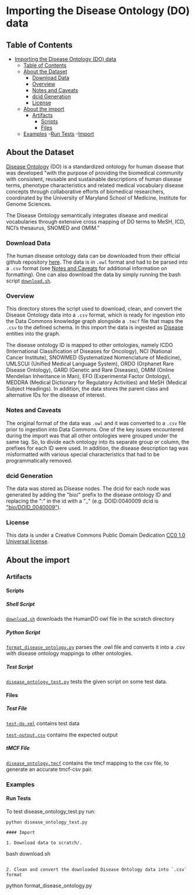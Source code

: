 # Importing the Disease Ontology (DO) data

## Table of Contents

- [Importing the Disease Ontology (DO) data](#importing-the-disease-ontology-do-data)
  - [Table of Contents](#table-of-contents)
  - [About the Dataset](#about-the-dataset)
    - [Download Data](#download-data)
    - [Overview](#overview)
    - [Notes and Caveats](#notes-and-caveats)
    - [dcid Generation](#dcid-generation)
    - [License](#license)
  - [About the import](#about-the-import)
    - [Artifacts](#artifacts)
      - [Scripts](#scripts)
      - [Files](#files)
  - [Examples](#examples)
    -[Run Tests](#run-tests)
    -[Import](#import)

## About the Dataset

[Disease Ontology](https://disease-ontology.org) (DO) is a standardized ontology for human disease that was developed "with the purpose of providing the biomedical community with consistent, reusable and sustainable descriptions of human disease terms, phenotype characteristics and related medical vocabulary disease concepts through collaborative efforts of biomedical researchers, coordinated by the University of Maryland School of Medicine, Institute for Genome Sciences.

The Disease Ontology semantically integrates disease and medical vocabularies through extensive cross mapping of DO terms to MeSH, ICD, NCI’s thesaurus, SNOMED and OMIM."

### Download Data

The human disease ontology data can be downloaded from their official github repository [here](https://github.com/DiseaseOntology/HumanDiseaseOntology/tree/main/src/ontology). The data is in `.owl` format and had to be parsed into a `.csv` format (see [Notes and Caveats](#notes-and-caveats) for additional information on formatting). One can also download the data by simply running the bash script [`download.sh`](download.sh).

### Overview

This directory stores the script used to download, clean, and convert the Disease Ontology data into a `.csv` format, which is ready for ingestion into the Data Commons knowledge graph alongside a `.tmcf` file that maps the `.csv` to the defined schema. In this import the data is ingested as [Disease](https://datacommons.org/browser/Disease) entities into the graph.

The disease ontology ID is mapped to other ontologies, namely ICDO (International Classification of Diseases for Oncology), NCI (National Cancer Institute), SNOWMED (Systematized Nomenclature of Medicine), UMLSCUI (Unified Medical Language System), ORDO (Orphanet Rare Disease Ontology), GARD (Genetic and Rare Diseases), OMIM (Online Mendelian Inheritance in Man), EFO (Experimental Factor Ontology), MEDDRA (Medical Dictionary for Regulatory Activities) and MeSH (Medical Subject Headings). In addition, the data stores the parent class and alternative IDs for the disease of interest.

### Notes and Caveats

The original format of the data was `.owl` and it was converted to a `.csv` file prior to ingestion into Data Commons. One of the key issues encountered during the import was that all other ontologies were grouped under the same tag. So, to divide each ontology into its separate group or column, the prefixes for each ID were used. In addition, the disease description tag was misformatted with various special characteristics that had to be programmatically removed.

### dcid Generation

The data was stored as Disease nodes. The dcid for each node was generated by adding the "bio/" prefix to the disease ontology ID and replacing the ":" in the id with a "_" (e.g. DOID:0040009 dcid is ["bio/DOID_0040009"](https://datacommons.org/browser/bio/DOID_0040009)).

### License

This data is under a Creative Commons Public Domain Dedication [CC0 1.0 Universal license](https://disease-ontology.org/resources/do-resources).

## About the import

### Artifacts

#### Scripts

##### Shell Script

[`download.sh`](download.sh) downloads the HumanDO owl file in the scratch directory

##### Python Script

[`format_disease_ontology.py`](format_disease_ontology.py) parses the .owl file and converts it into a .csv with disease ontology mappings to other ontologies.

##### Test Script

[`disease_ontology_test.py`](disease_ontology_test.py) tests the given script on some test data.

#### Files

##### Test File

[`test-do.xml`](test-do.xml) contains test data

[`test-output.csv`](test-output.csv) contains the expected output

##### tMCF File

[`disease_ontology.tmcf`](disease_ontology.tmcf) contains the tmcf mapping to the csv file, to generate an accurate tmcf-csv pair.

### Examples

#### Run Tests

To test disease_ontology_test.py run:

```
python disease_ontology_test.py 

#### Import

1. Download data to scratch/.

```
bash download.sh
```

2. Clean and convert the downloaded Disease Ontology data into `.csv` format

```
python format_disease_ontology.py 
```
